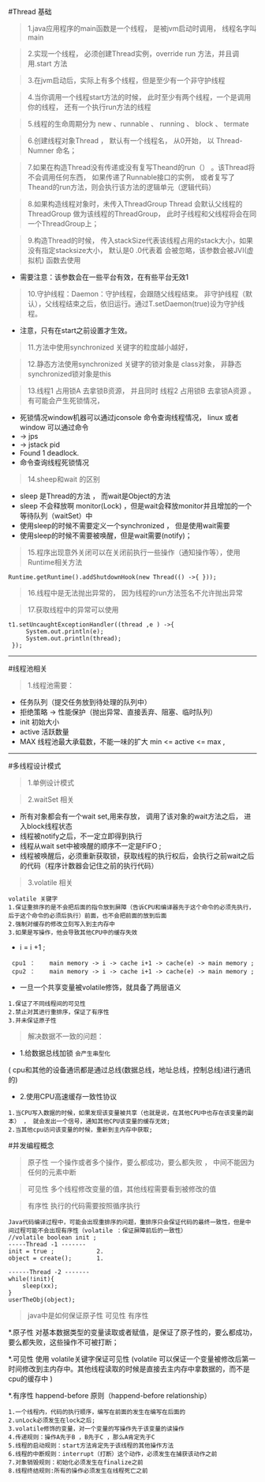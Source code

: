 #Thread 基础
> 1.java应用程序的main函数是一个线程， 是被jvm启动时调用， 线程名字叫main

> 2.实现一个线程， 必须创建Thread实例，override run 方法，并且调用.start 方法

> 3.在jvm启动后，实际上有多个线程，但是至少有一个非守护线程

> 4.当你调用一个线程start方法的时候， 此时至少有两个线程，一个是调用你的线程， 还有一个执行run方法的线程

> 5.线程的生命周期分为 new 、runnable 、 running 、 block 、 termate

> 6.创建线程对象Thread ， 默认有一个线程名， 从0开始， 以 Thread-Numner 命名；

> 7.如果在构造Thread没有传递或没有复写Theand的run（） 。该Thread将不会调用任何东西， 如果传递了Runnable接口的实例，
或者复写了Theand的run方法，则会执行该方法的逻辑单元（逻辑代码）

> 8.如果构造线程对象时，未传入ThreadGroup Thread 会默认父线程的ThreadGroup 做为该线程的ThreadGroup，
此时子线程和父线程将会在同一个ThreadGroup上； 

> 9.构造Thread的时候， 传入stackSize代表该线程占用的stack大小，如果没有指定stacksize大小， 默认是0 .0代表着
会被忽略，该参数会被JVI(虚拟机) 函数去使用 
* 需要注意：该参数会在一些平台有效，在有些平台无效1

> 10.守护线程：Daemon：守护线程，会跟随父线程结束。   非守护线程（默认），父线程结束之后，依旧运行。通过T.setDaemon(true)设为守护线程。
* 注意，只有在start之前设置才生效。

> 11.方法中使用synchronized 关键字的粒度越小越好，

>12.静态方法使用synchronized 关键字的锁对象是 class对象， 非静态synchronized锁对象是this

>13.线程1 占用锁A 去拿锁B资源， 并且同时 线程2 占用锁B 去拿锁A资源 。 有可能会产生死锁情况， 
* 死锁情况window机器可以通过jconsole 命令查询线程情况， linux 或者window 可以通过命令  
* -> jps
* -> jstack pid
* Found 1 deadlock.
* 命令查询线程死锁情况  
> 14.sheep和wait 的区别
* sleep 是Thread的方法 ， 而wait是Object的方法
* sleep 不会释放啊 monitor(Lock) ，但是wait会释放monitor并且增加的一个等待队列（waitSet）中
* 使用sleep的时候不需要定义一个synchronized ， 但是使用wait需要
* 使用sleep的时候不需要被唤醒，但是wait需要(notify)；

> 15.程序出现意外关闭可以在关闭前执行一些操作（通知操作等），使用Runtime相关方法
```  
Runtime.getRuntime().addShutdownHook(new Thread(() ->{ }));
```
> 16.线程中是无法抛出异常的， 因为线程的run方法签名不允许抛出异常

> 17.获取线程中的异常可以使用  
```
t1.setUncaughtExceptionHandler((thread ,e ) ->{
     System.out.println(e);
     System.out.println(thread);
 });
```                         
                         
                         
 -------------------------------------------------------------------------------
#线程池相关
> 1.线程池需要：
* 任务队列（提交任务放到待处理的队列中） 
* 拒绝策略 -> 性能保护（抛出异常、直接丢弃、阻塞、临时队列）  
* init 初始大小
* active 活跃数量
* MAX 线程池最大承载数，不能一味的扩大   min <= active <= max  ,
 
                          
 -------------------------------------------------------------------------------
 #多线程设计模式
 > 1.单例设计模式
 
 > 2.waitSet 相关
* 所有对象都会有一个wait set,用来存放， 调用了该对象的wait方法之后， 进入block线程状态
* 线程被notify之后，不一定立即得到执行
* 线程从wait set中被唤醒的顺序不一定是FIFO ; 
* 线程被唤醒后，必须重新获取锁，获取线程的执行权后，会执行之前wait之后的代码（程序计数器会记住之前的执行代码）

> 3.volatile 相关
~~~
volatile 关键字
1.保证重排序的是不会把后面的指令放到屏障（告诉CPU和编译器先于这个命令的必须先执行，后于这个命令的必须后执行）前面，也不会把前面的放到后面
2.强制对缓存的修改立刻写入到主内存中
3.如果是写操作，他会导致其他CPU中的缓存失效
~~~
* i = i +1 ; 
```
 cpu1 ：    main memory -> i -> cache i+1 -> cache(e) -> main memory ; 
 cpu2 ：    main memory -> i -> cache i+1 -> cache(e) -> main memory ; 
```
* 一旦一个共享变量被volatile修饰，就具备了两层语义
~~~
1.保证了不同线程间的可见性
2.禁止对其进行重排序，保证了有序性
3.并未保证原子性   
~~~
> 解决数据不一致的问题：
* 1.给数据总线加锁   `会产生串型化 ` 

( cpu和其他的设备通讯都是通过总线(数据总线，地址总线，控制总线)进行通讯的)

* 2.使用CPU高速缓存一致性协议
```
1.当CPU写入数据的时候，如果发现该变量被共享（也就是说，在其他CPU中也存在该变量的副本） ， 就会发出一个信号，通知其他CPU该变量的缓存无效;
2.当其他cpu访问该变量的时候，重新到主内存中获取;
```

#并发编程概念
> 原子性   一个操作或者多个操作，要么都成功，要么都失败 ， 中间不能因为任何的元素中断

> 可见性  多个线程修改变量的值，其他线程需要看到被修改的值

> 有序性 执行的代码需要按照循序执行
~~~ 
Java代码编译过程中，可能会出现重排序的问题，重排序只会保证代码的最终一致性，但是中间过程可能不会出现有序性（volatile ：保证屏障前后的一致性）
//volatile boolean init ;
-----Thread -1 -------
init = true ;            2. 
object = create();       1.

------Thread -2 -------
while(!init){
    sleep(xx);
}
userTheObj(object);
~~~


> java中是如何保证原子性 可见性 有序性

*.原子性 对基本数据类型的变量读取或者赋值，是保证了原子性的，要么都成功，要么都失败，这些操作不可被打断；

*.可见性 使用 volatile关键字保证可见性
(volatile 可以保证一个变量被修改后第一时间修改到主内存中。其他线程读取的时候是直接去主内存中拿数据的，而不是cpu的缓存中 )

*.有序性
happend-before 原则（happend-before relationship）
~~~
1.一个线程内，代码的执行顺序，编写在前面的发生在编写在后面的
2.unLock必须发生在lock之后;
3.volatile修饰的变量，对一个变量的写操作先于该变量的读操作
4.传递规则：操作A先于B ，B先于C ，那么A肯定先于C
5.线程的启动规则：start方法肯定先于该线程的其他操作方法
6.线程的中断规则：interrupt（打断）这个动作，必须发生在捕获该动作之前
7.对象销毁规则：初始化必须发生在finalize之前
8.线程终结规则:所有的操作必须发生在线程死亡之前
~~~

